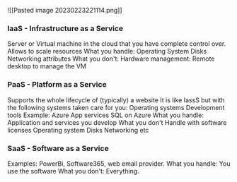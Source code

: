 ![[Pasted image 20230223221114.png]]

### IaaS - Infrastructure as a Service
Server or Virtual machine in the cloud that you have complete control over.
Allows to scale resources
What you handle:
	Operating System
	Disks
	Networking attributes
What you don't:
	Hardware management:
	Remote desktop to manage the VM
	
### PaaS - Platform as a Service
Supports the whole lifecycle of (typically) a website
It is like IassS but with the following systems taken care for you:
	Operating systems
	Development tools
Example: 
	Azure App services
	SQL on Azure
What you handle:
	Application and services you develop
What you don't
	Handle with software licenses
	Operating system
	Disks
	Networking etc
	
### SaaS - Software as a Service
Examples: PowerBi, Software365, web email provider.
What you handle:
	You use the software
What you don't:
	Everything.

